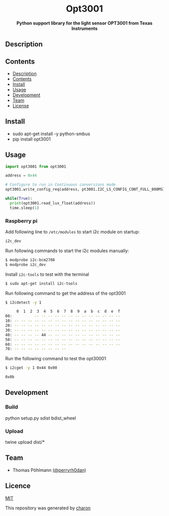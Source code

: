 <h1 align="center">
    Opt3001
</h1>

<h4 align="center">
    Python support library for the light sensor OPT3001 from Texas Instruments
</h4>

## Description

## Contents

- [Description](#description)
- [Contents](#contents)
- [Install](#install)
- [Usage](#usage)
- [Development](#development)
- [Team](#team)
- [License](#license)

## Install

- sudo apt-get install -y python-smbus
- pip install opt3001

## Usage

```python
import opt3001 from opt3001

address = 0x44

# Configure to run in Continuous conversions mode
opt3001.write_config_req(address, pt3001.I2C_LS_CONFIG_CONT_FULL_800MS)

while(True):
  print(opt3001.read_lux_float(address))
  time.sleep(1)
```

### Raspberry pi

Add following line to `/etc/modules` to start i2c module on startup:
``` bash
i2c_dev
```

Run following commands to start the i2c modules manually:
``` bash
$ modprobe i2c-bcm2708
$ modprobe i2c_dev
```

Install `i2c-tools` to test with the terminal

``` bash
$ sudo apt-get install i2c-tools
```

Run following command to get the address of the opt3001

``` bash
$ i2cdetect -y 1

     0  1  2  3  4  5  6  7  8  9  a  b  c  d  e  f
00:          -- -- -- -- -- -- -- -- -- -- -- -- -- 
10: -- -- -- -- -- -- -- -- -- -- -- -- -- -- -- -- 
20: -- -- -- -- -- -- -- -- -- -- -- -- -- -- -- -- 
30: -- -- -- -- -- -- -- -- -- -- -- -- -- -- -- -- 
40: -- -- -- -- 44 -- -- -- -- -- -- -- -- -- -- -- 
50: -- -- -- -- -- -- -- -- -- -- -- -- -- -- -- -- 
60: -- -- -- -- -- -- -- -- -- -- -- -- -- -- -- -- 
70: -- -- -- -- -- -- -- --
```

Run the following command to test the opt30001
``` bash
$ i2cget -y 1 0x44 0x00

0x0b
```

## Development

### Build
python setup.py sdist bdist_wheel

### Upload
twine upload dist/*

## Team

- Thomas Pöhlmann [(@perryrh0dan)](https://github.com/perryrh0dan)

## Licence

[MIT](https://github.com/perryrh0dan/opt3001/blob/master/license.md)

This repository was generated by [charon](https://github.com/perryrh0dan/charon)
